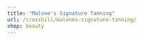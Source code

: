 ```yaml
---
title: "Malone's Signature Tanning"
url: /crosshill/malones-signature-tanning/
shop: beauty
---
```

